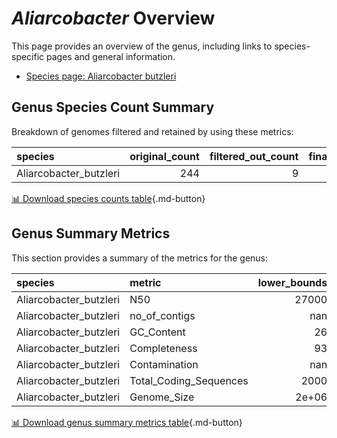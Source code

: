 # *Aliarcobacter* Overview
This page provides an overview of the genus, including links to species-specific pages and general information.

- [Species page: Aliarcobacter butzleri](Aliarcobacter_butzleri/index.md)
## Genus Species Count Summary
Breakdown of genomes filtered and retained by using these metrics:

| species                |   original_count |   filtered_out_count |   final_count |
|:-----------------------|-----------------:|---------------------:|--------------:|
| Aliarcobacter_butzleri |              244 |                    9 |           235 |


[📊 Download species counts table](species_counts.csv){.md-button}
## Genus Summary Metrics
This section provides a summary of the metrics for the genus:

| species                | metric                 |   lower_bounds |   upper_bounds |
|:-----------------------|:-----------------------|---------------:|---------------:|
| Aliarcobacter_butzleri | N50                    |      27000     |      nan       |
| Aliarcobacter_butzleri | no_of_contigs          |        nan     |      200       |
| Aliarcobacter_butzleri | GC_Content             |         26     |       28       |
| Aliarcobacter_butzleri | Completeness           |         93     |      nan       |
| Aliarcobacter_butzleri | Contamination          |        nan     |       10       |
| Aliarcobacter_butzleri | Total_Coding_Sequences |       2000     |     2700       |
| Aliarcobacter_butzleri | Genome_Size            |          2e+06 |        2.6e+06 |


[📊 Download genus summary metrics table](genus_summary_metrics.csv){.md-button}
